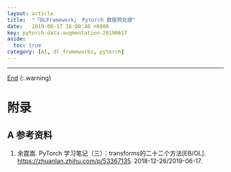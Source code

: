 ```yaml
---
layout: article
title:  "「DLFramework」 Pytorch 数据预处理"
date:   2019-06-17 16:00:40 +0800
key: pytorch-data-augmentation-20190617
aside:
  toc: true
category: [AI, dl_frameworks, pytorch]
---
```

<span id='head'></span>  

<!--more-->   


-------------------  
[End](#head)
{:.warning}  


# 附录
## A 参考资料
1. 余霆嵩. PyTorch 学习笔记（三）：transforms的二十二个方法[EB/OL]. <https://zhuanlan.zhihu.com/p/53367135>. 2018-12-26/2019-06-17.    
